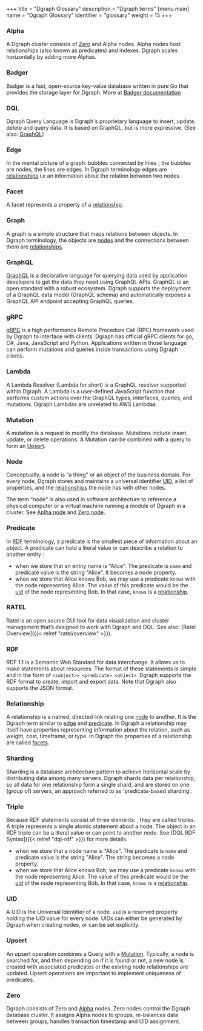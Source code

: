 +++
title = "Dgraph Glossary"
description = "Dgraph terms"
[menu.main]
    name = "Dgraph Glossary"
    identifier = "glossary"
    weight = 15
+++

<div class="glossary">

### Alpha ###
A Dgraph cluster consists of [Zero](#zero) and Alpha nodes. Alpha nodes host relationships (also known as predicates) and indexes. Dgraph scales horizontally by adding more Alphas.

### Badger ###
Badger is a fast, open-source key-value database written in pure Go that provides the storage layer for Dgraph.
More at [Badger documentation](https://dgraph.io/docs/badger)

### DQL ###
Dgraph Query Language is Dgraph's proprietary language to insert, update, delete and query data. It is based on GraphQL, but is more expressive. (See also: [GraphQL](#GraphQL))

### Edge ###
In the mental picture of a graph: bubbles connected by lines ; the bubbles are nodes, the lines are edges.
In Dgraph terminology edges are [relationships](#relationship) i.e an information about the relation between two nodes.

### Facet ###
A facet represents a property of a [relationship](#relationship).

### Graph ###
A graph is a simple structure that maps relations between objects. In Dgraph terminology, the objects are [nodes](#node) and the connections between them are [relationships](#relationship).

### GraphQL ###
[GraphQL](https://graphql.org/) is a declarative language for querying data used by application developers to get the data they need using GraphQL APIs. GraphQL is an open standard with a robust ecosystem.  Dgraph supports the deployment of a GraphQL data model (GraphQL schema) and automatically exposes a GraphQL API endpoint accepting GraphQL queries.

### gRPC ###
[gRPC](https://grpc.io/) is a high performance Remote Procedure Call (RPC) framework used by Dgraph to interface with clients. Dgraph has official gRPC clients for go, C#, Java, JavaScript and Python. Applications written in those language can perform mutations and queries inside transactions using Dgraph clients.

### Lambda ###
A Lambda Resolver (Lambda for short) is a GraphQL resolver supported within Dgraph. A Lambda is a user-defined JavaScript function that performs custom actions over the GraphQL types, interfaces, queries, and mutations. Dgraph Lambdas are unrelated to AWS Lambdas.

### Mutation ###
A mutation is a request to modify the database. Mutations include insert, update, or delete operations. A Mutation can be combined with a query to form an [Upsert](#upsert).

### Node ###
Conceptually, a node is "a thing" or an object of the business domain. For every node, Dgraph stores and maintains a universal identifier [UID](#uid), a list of properties, and the [relationships](#relationship) the node has with other nodes.

The term "node" is also used in software architecture to reference a physical computer or a virtual machine running a module of Dgraph in a cluster. See [Aplha node](#alpha) and [Zero node](#zero).

### Predicate ###
In [RDF](#RDF) terminology, a predicate is the smallest piece of information about an object. A predicate can hold a literal value or can describe a relation to another entity :
- when we store that an entity name is "Alice". The predicate is ``name`` and predicate value is the string "Alice". It becomes a node property.
- when we store that Alice knows Bob, we may use a predicate ``knows`` with the node representing Alice. The value of this predicate would be the [uid](#uid) of the node representing Bob. In that case, ``knows`` is a [relationship](#relationship).

### RATEL ###
Ratel is an open source GUI tool for data visualization and cluster management that’s designed to work with Dgraph and DQL. See also: [Ratel Overview]({{< relref "ratel/overview" >}}).

### RDF ###
RDF 1.1 is a Semantic Web Standard for data interchange. It allows us to make statements about resources. The format of these statements is simple and in the form of `<subject>> <predicate> <object>`.
Dgraph supports the RDF format to create, import and export data. Note that Dgraph also supports the JSON format.


### Relationship ###
A relationship is  a named, directed link relating one [node](#node) to another. It is the Dgraph term similar to [edge](#edge) and [predicate](#predicate). In Dgraph a relationship may itself have properties representing information about the relation, such as weight, cost, timeframe, or type. In Dgraph the properties of a relationship are called [facets](#facet).

### Sharding ###
Sharding is a database architecture pattern to achieve horizontal scale by distributing data among many servers. Dgraph shards data per relationship, so all data for one relationship form a single shard, and are stored on one (group of) servers, an approach referred to as 'predicate-based sharding'.

### Triple ###
Because RDF statements consist of three elements: <subject> <predicate> <object>, they are called triples. A triple represents a single atomic statement about a node. The object in an RDF triple can be a literal value or can point to another node. See [DQL RDF Syntax]({{< relref "dql-rdf" >}}) for more details.
- when we store that a node name is "Alice". The predicate is ``name`` and predicate value is the string "Alice". The string becomes a node property.
- when we store that Alice knows Bob, we may use a predicate ``knows`` with the node representing Alice. The value of this predicate would be the [uid](#uid) of the node representing Bob. In that case, ``knows`` is a [relationship](#relationship).


### UID ###
A UID is the Universal Identifier of a node. `uid` is a reserved property holding the UID value for every node. UIDs can either be generated by Dgraph when creating nodes, or can be set explicitly.


### Upsert ###
An upsert operation combines a Query with a [Mutation](#mutation). Typically, a node is searched for, and then depending on if it is found or not, a new node is created with associated predicates or the exixting node relationships are updated. Upsert operations are important to implement uniqueness of predicates.

### Zero ###
Dgraph consists of Zero and [Alpha](#alpha) nodes. Zero nodes control the Dgraph database cluster. It assigns Alpha nodes to groups, re-balances data between groups, handles transaction timestamp and UID assignment.
</div>
